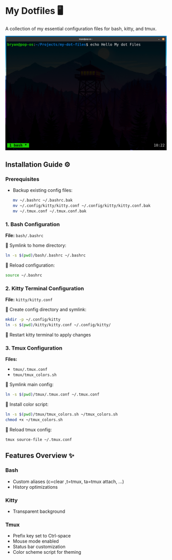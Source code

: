 # My Dotfiles 🖥️

A collection of my essential configuration files for bash, kitty, and tmux.

![showing the terminal](./docs/example_photo.png)

## Installation Guide ⚙️

### Prerequisites
- Backup existing config files:
  ```bash
  mv ~/.bashrc ~/.bashrc.bak
  mv ~/.config/kitty/kitty.conf ~/.config/kitty/kitty.conf.bak
  mv ~/.tmux.conf ~/.tmux.conf.bak
  ```

### 1. Bash Configuration
**File:** `bash/.bashrc`

🔗 Symlink to home directory:
```bash
ln -s $(pwd)/bash/.bashrc ~/.bashrc
```

🔄 Reload configuration:
```bash
source ~/.bashrc
```

### 2. Kitty Terminal Configuration
**File:** `kitty/kitty.conf`

🔗 Create config directory and symlink:
```bash
mkdir -p ~/.config/kitty
ln -s $(pwd)/kitty/kitty.conf ~/.config/kitty/
```

🔄 Restart kitty terminal to apply changes

### 3. Tmux Configuration
**Files:**
- `tmux/.tmux.conf`
- `tmux/tmux_colors.sh`

🔗 Symlink main config:
```bash
ln -s $(pwd)/tmux/.tmux.conf ~/.tmux.conf
```

🔗 Install color script:
```bash
ln -s $(pwd)/tmux/tmux_colors.sh ~/tmux_colors.sh
chmod +x ~/tmux_colors.sh
```

🔄 Reload tmux config:
```bash
tmux source-file ~/.tmux.conf
```

## Features Overview ✨

### Bash
- Custom aliases (c=clear ,t=tmux, ta=tmux attach, ...)
- History optimizations

### Kitty
- Transparent background

### Tmux
- Prefix key set to Ctrl-space
- Mouse mode enabled
- Status bar customization
- Color scheme script for theming
